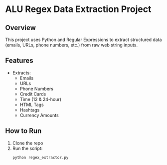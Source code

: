 
# ALU Regex Data Extraction Project

## Overview
This project uses Python and Regular Expressions to extract structured data (emails, URLs, phone numbers, etc.) from raw web string inputs.

## Features
- Extracts:
  - Emails
  - URLs
  - Phone Numbers
  - Credit Cards
  - Time (12 & 24-hour)
  - HTML Tags
  - Hashtags
  - Currency Amounts

## How to Run
1. Clone the repo
2. Run the script:
   ```bash
   python regex_extractor.py
   

